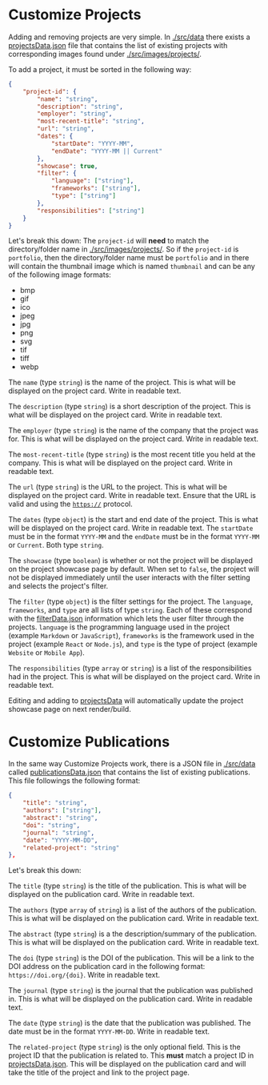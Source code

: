 # Customize Projects

Adding and removing projects are very simple. In [./src/data](https://github.com/AlexJSully/AlexJSully-Portfolio/tree/main/src/data) there exists a [projectsData.json](../src/data/projectsData.json) file that contains the list of existing projects with corresponding images found under [./src/images/projects/](https://github.com/AlexJSully/AlexJSully-Portfolio/tree/main/src/images/projects).

To add a project, it must be sorted in the following way:

```json
{
	"project-id": {
		"name": "string",
		"description": "string",
		"employer": "string",
		"most-recent-title": "string",
		"url": "string",
		"dates": {
			"startDate": "YYYY-MM",
			"endDate": "YYYY-MM || Current"
		},
		"showcase": true,
		"filter": {
			"language": ["string"],
			"frameworks": ["string"],
			"type": ["string"]
		},
		"responsibilities": ["string"]
	}
}
```

Let's break this down:
The `project-id` will **need** to match the directory/folder name in [./src/images/projects/](https://github.com/AlexJSully/AlexJSully-Portfolio/tree/main/src/images/projects). So if the `project-id` is `portfolio`, then the directory/folder name must be `portfolio` and in there will contain the thumbnail image which is named `thumbnail` and can be any of the following image formats:

-   bmp
-   gif
-   ico
-   jpeg
-   jpg
-   png
-   svg
-   tif
-   tiff
-   webp

The `name` (type `string`) is the name of the project. This is what will be displayed on the project card. Write in readable text.

The `description` (type `string`) is a short description of the project. This is what will be displayed on the project card. Write in readable text.

The `employer` (type `string`) is the name of the company that the project was for. This is what will be displayed on the project card. Write in readable text.

The `most-recent-title` (type `string`) is the most recent title you held at the company. This is what will be displayed on the project card. Write in readable text.

The `url` (type `string`) is the URL to the project. This is what will be displayed on the project card. Write in readable text. Ensure that the URL is valid and using the [`https://`](https://en.wikipedia.org/wiki/HTTPS) protocol.

The `dates` (type `object`) is the start and end date of the project. This is what will be displayed on the project card. Write in readable text. The `startDate` must be in the format `YYYY-MM` and the `endDate` must be in the format `YYYY-MM` or `Current`. Both type `string`.

The `showcase` (type `boolean`) is whether or not the project will be displayed on the project showcase page by default. When set to `false`, the project will not be displayed immediately until the user interacts with the filter setting and selects the project's filter.

The `filter` (type `object`) is the filter settings for the project. The `language`, `frameworks`, and `type` are all lists of type `string`. Each of these correspond with the [filterData.json](../src/data/filterData.json) information which lets the user filter through the projects. `language` is the programming language used in the project (example `Markdown` or `JavaScript`), `frameworks` is the framework used in the project (example `React` or `Node.js`), and `type` is the type of project (example `Website` or `Mobile App`).

The `responsibilities` (type `array` or `string`) is a list of the responsibilities had in the project. This is what will be displayed on the project card. Write in readable text.

Editing and adding to [projectsData](../src/data/projectsData.json) will automatically update the project showcase page on next render/build.

# Customize Publications

In the same way Customize Projects work, there is a JSON file in [./src/data](https://github.com/AlexJSully/AlexJSully-Portfolio/tree/main/src/data) called [publicationsData.json](../src/data/publicationsData.json) that contains the list of existing publications. This file followings the following format:

```json
{
	"title": "string",
	"authors": ["string"],
	"abstract": "string",
	"doi": "string",
	"journal": "string",
	"date": "YYYY-MM-DD",
	"related-project": "string"
},
```

Let's break this down:

The `title` (type `string`) is the title of the publication. This is what will be displayed on the publication card. Write in readable text.

The `authors` (type `array` of `string`) is a list of the authors of the publication. This is what will be displayed on the publication card. Write in readable text.

The `abstract` (type `string`) is a the description/summary of the publication. This is what will be displayed on the publication card. Write in readable text.

The `doi` (type `string`) is the DOI of the publication. This will be a link to the DOI address on the publication card in the following format: `https://doi.org/{doi}`. Write in readable text.

The `journal` (type `string`) is the journal that the publication was published in. This is what will be displayed on the publication card. Write in readable text.

The `date` (type `string`) is the date that the publication was published. The date must be in the format `YYYY-MM-DD`. Write in readable text.

The `related-project` (type `string`) is the only optional field. This is the project ID that the publication is related to. This **must** match a project ID in [projectsData.json](../src/data/projectsData.json). This will be displayed on the publication card and will take the title of the project and link to the project page.
